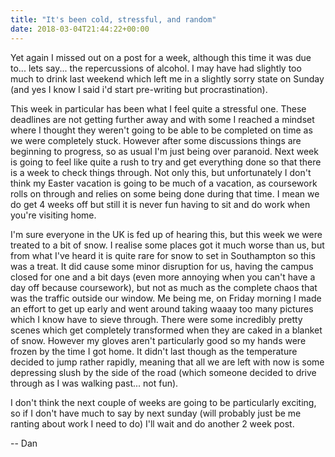 ```yaml
---
title: "It's been cold, stressful, and random"
date: 2018-03-04T21:44:22+00:00
---
```

Yet again I missed out on a post for a week, although this time it was due to... lets say... the repercussions of alcohol. I may have had slightly too much to drink last weekend which left me in a slightly sorry state on Sunday (and yes I know I said i'd start pre-writing but procrastination).

This week in particular has been what I feel quite a stressful one. These deadlines are not getting further away and with some I reached a mindset where I thought they weren't going to be able to be completed on time as we were completely stuck. However after some discussions things are beginning to progress, so as usual I'm just being over paranoid. Next week is going to feel like quite a rush to try and get everything done so that there is a week to check things through. Not only this, but unfortunately I don't think my Easter vacation is going to be much of a vacation, as coursework rolls on through and relies on some being done during that time. I mean we do get 4 weeks off but still it is never fun having to sit and do work when you're visiting home.

I'm sure everyone in the UK is fed up of hearing this, but this week we were treated to a bit of snow. I realise some places got it much worse than us, but from what I've heard it is quite rare for snow to set in Southampton so this was a treat. It did cause some minor disruption for us, having the campus closed for one and a bit days (even more annoying when you can't have a day off because coursework), but not as much as the complete chaos that was the traffic outside our window. Me being me, on Friday morning I made an effort to get up early and went around taking waaay too many pictures which I know have to sieve through. There were some incredibly pretty scenes which get completely transformed when they are caked in a blanket of snow. However my gloves aren't particularly good so my hands were frozen by the time I got home. It didn't last though as the temperature decided to jump rather rapidly, meaning that all we are left with now is some depressing slush by the side of the road (which someone decided to drive through as I was walking past... not fun).

I don't think the next couple of weeks are going to be particularly exciting, so if I don't have much to say by next sunday (will probably just be me ranting about work I need to do) I'll wait and do another 2 week post.

-- Dan
